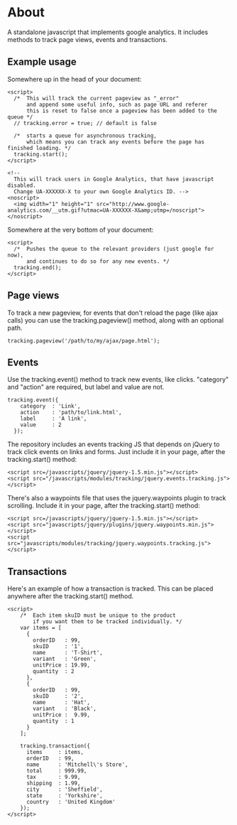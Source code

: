 About
===

A standalone javascript that implements google analytics.
It includes methods to track page views, events and transactions.


Example usage
---

Somewhere up in the head of your document:

    <script>
      /*  This will track the current pageview as "_error"
          and append some useful info, such as page URL and referer
          this is reset to false once a pageview has been added to the queue */
      // tracking.error = true; // default is false
      
      /*  starts a queue for asynchronous tracking, 
          which means you can track any events before the page has finished loading. */
      tracking.start();
    </script>
    
    <!--
      This will track users in Google Analytics, that have javascript disabled.
      Change UA-XXXXXX-X to your own Google Analytics ID. -->
    <noscript>
      <img width="1" height="1" src="http://www.google-analytics.com/__utm.gif?utmac=UA-XXXXXX-X&amp;utmp=/noscript">
    </noscript>


Somewhere at the very bottom of your document:

    <script>
      /*  Pushes the queue to the relevant providers (just google for now),
          and continues to do so for any new events. */
      tracking.end();
    </script>

Page views
---
To track a new pageview, for events that don't reload the page (like ajax calls)
you can use the tracking.pageview() method, along with an optional path.

    tracking.pageview('/path/to/my/ajax/page.html');


Events
---
Use the tracking.event() method to track new events, like clicks.
"category" and "action" are required, but label and value are not.

    tracking.event({
        category  : 'Link', 
        action    : 'path/to/link.html',
        label     : 'A link',
        value     : 2
      });

The repository includes an events tracking JS that depends on jQuery to track
click events on links and forms. Just include it in your page, after the tracking.start() method:

    <script src=/javascripts/jquery/jquery-1.5.min.js"></script>
    <script src="/javascripts/modules/tracking/jquery.events.tracking.js"></script>

There's also a waypoints file that uses the jquery.waypoints plugin to track scrolling.
Include it in your page, after the tracking.start() method:

    <script src=/javascripts/jquery/jquery-1.5.min.js"></script>
    <script src="javascripts/jquery/plugins/jquery.waypoints.min.js"></script>
    <script src="javascripts/modules/tracking/jquery.waypoints.tracking.js"></script>


Transactions
---
Here's an example of how a transaction is tracked. 
This can be placed anywhere after the tracking.start() method.

    <script>
        /*  Each item skuID must be unique to the product 
            if you want them to be tracked individually. */
        var items = [
          {
            orderID   : 99,
            skuID     : '1',
            name      : 'T-Shirt',
            variant   : 'Green',
            unitPrice : 19.99,
            quantity  : 2
          },
          {
            orderID   : 99,
            skuID     : '2',
            name      : 'Hat',
            variant   : 'Black',
            unitPrice :  9.99,
            quantity  : 1
          }
        ];

        tracking.transaction({
          items     : items,
          orderID   : 99,
          name      : 'Mitchell\'s Store',
          total     : 999.99,
          tax       : 9.99,
          shipping  : 1.99,
          city      : 'Sheffield',
          state     : 'Yorkshire',
          country   : 'United Kingdom'
        });
    </script>

